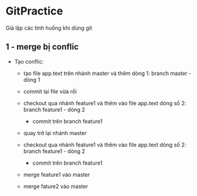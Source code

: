# GitPractice

Giả lập các tình huống khi dùng git

## 1 - merge bị conflic
- Tạo conflic:
    - tạo file app.text trên nhánh master và thêm dòng 1: branch master - dòng 1
    - commit lại file vừa rồi
    - checkout qua nhánh feature1 và thêm vào file app.text dòng số 2: branch feature1 - dòng 2
        - commit trên branch feature1
    - quay trở lại nhánh master
    - checkout qua nhánh feature1 và thêm vào file app.text dòng số 2: branch feature1 - dòng 2
        - commit trên branch feature1

    - merge feature1 vào master
    - merge fature2 vào master
    